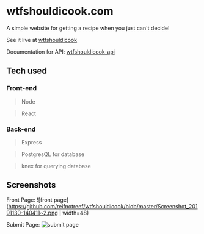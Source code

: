 # wtfshouldicook.com
A simple website for getting a recipe when you just can't decide!

See it live at [wtfshouldicook](https://wtfshouldicook.com)

Documentation for API: [wtfshouldicook-api](https://github.com/reifnotreef/wtfshouldicook-api)

## Tech used
### Front-end
> Node

> React
### Back-end
> Express

> PostgresQL for database

> knex for querying database

## Screenshots
Front Page:
![front page](https://github.com/reifnotreef/wtfshouldicook/blob/master/Screenshot_20191130-140411~2.png | width=48)

Submit Page:
![submit page](https://github.com/reifnotreef/wtfshouldicook/blob/master/Screenshot_20191130-140419~2.png)
